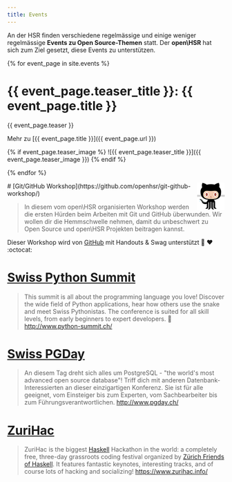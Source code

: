 ```yaml
---
title: Events
---
```

An der HSR finden verschiedene regelmässige und einige weniger regelmässige **Events zu Open Source-Themen** statt.
Der **open\HSR** hat sich zum Ziel gesetzt, diese Events zu unterstützen.

{% for event_page in site.events %}

# {{ event_page.teaser_title }}: {{ event_page.title }}
{{ event_page.teaser }}

Mehr zu [{{ event_page.title }}]({{ event_page.url }})</a></p>

{% if event_page.teaser_image %}
![{{ event_page.teaser_title }}]({{ event_page.teaser_image }})
{% endif %}

{% endfor %}

<img src="/assets/emoji/octocat.png" style="float: right; box-shadow: none;" />
# [Git/GitHub Workshop](https://github.com/openhsr/git-github-workshop/)

> In diesem vom open\HSR organisierten Workshop werden die ersten Hürden beim Arbeiten mit Git und GitHub überwunden. Wir wollen dir die Hemmschwelle nehmen, damit du unbeschwert zu Open Source und open\HSR Projekten beitragen kannst.

Dieser Workshop wird von [GitHub](https://github.com/) mit Handouts & Swag unterstützt :tada: :heart: :octocat:


# [Swiss Python Summit](http://www.python-summit.ch/)

> This summit is all about the programming language you love! Discover the wide field of Python applications, hear how others use the snake and meet Swiss Pythonistas. The conference is suited for all skill levels, from early beginners to expert developers.
:snake: <http://www.python-summit.ch/>

# [Swiss PGDay](http://www.pgday.ch/)
> An diesem Tag dreht sich alles um PostgreSQL - "the world's most advanced open source database"!
> Triff dich mit anderen Datenbank-Interessierten an dieser einzigartigen Konferenz. Sie ist für alle geeignet, vom Einsteiger bis zum Experten, vom Sachbearbeiter bis zum Führungsverantwortlichen.
<http://www.pgday.ch/>

# [ZuriHac](https://www.zurihac.info/)

>  ZuriHac is the biggest [Haskell](https://haskell.org/) Hackathon in the world: a completely free, three-day grassroots coding festival organized by [Zürich Friends of Haskell](https://zfoh.ch/). It features fantastic keynotes, interesting tracks, and of course lots of hacking and socializing!
<https://www.zurihac.info/>
